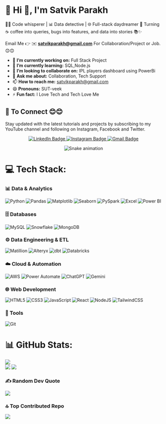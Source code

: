 # 💫 Hi 👋, I'm Satvik Parakh
🧑‍💻 Code whisperer | 📊 Data detective | 🌐 Full-stack daydreamer
🚀 Turning ☕ coffee into queries, bugs into features, and data into stories 📚✨

Email Me 👉 ✉️ **satvikparakh@gmail.com** For Collaboration/Project or Job. 😊😊

- 🔭 **I’m currently working on:** Full Stack Project
- 🌱 **I’m currently learning:** SQL,Node.js
- 👯 **I’m looking to collaborate on:** IPL players dashboard using PowerBi
- 💬 **Ask me about:** Collaboration, Tech Support
- 📫 **How to reach me:** satvikparakh@gmail.com
- 😄 **Pronouns:** SUT-veek
- ⚡ **Fun fact:** I Love Tech and Tech Love Me

## 🔗 To Connect 😊😊

Stay updated with the latest tutorials and projects by subscribing to my YouTube channel and following on Instagram, Facebook and Twitter.

<p align="center">
  <a href="https://www.linkedin.com/in/satvik-parakh">
    <img src="https://img.shields.io/badge/LinkedIn-Satvik%20Parakh-0077B5?style=flat-square&logo=linkedin&logoColor=white" alt="LinkedIn Badge"/>
  </a>
  <a href="https://www.instagram.com/YOUR_USERNAME">
    <img src="https://img.shields.io/badge/Instagram-Satvik%20Parakh-E4405F?style=flat-square&logo=instagram&logoColor=white" alt="Instagram Badge"/>
  </a>
  <a href="mailto:yourmail@gmail.com">
    <img src="https://img.shields.io/badge/Gmail-Satvik%20Parakh-D14836?style=flat-square&logo=gmail&logoColor=white" alt="Gmail Badge"/>
  </a>
</p>



<!-- Snake Game Repo View -->

<div align="center">
  <img src="https://profile-readme-generator.com/assets/snake.svg" alt="Snake animation" />
</div>




# 💻 Tech Stack:


### 📊 Data & Analytics 
![Python](https://img.shields.io/badge/Python-3670A0.svg?style=for-the-badge&logo=python&logoColor=ffdd54)
![Pandas](https://img.shields.io/badge/Pandas-150458.svg?style=for-the-badge&logo=pandas&logoColor=white)
![Matplotlib](https://img.shields.io/badge/Matplotlib-003366.svg?style=for-the-badge&logo=plotly&logoColor=white)
![Seaborn](https://img.shields.io/badge/Seaborn-009688.svg?style=for-the-badge&logo=python&logoColor=white)
![PySpark](https://img.shields.io/badge/PySpark-E25A1C.svg?style=for-the-badge&logo=apachespark&logoColor=white)
![Excel](https://img.shields.io/badge/Excel-217346.svg?style=for-the-badge&logo=microsoft-excel&logoColor=white)
![Power BI](https://img.shields.io/badge/Power%20BI-F2C811.svg?style=for-the-badge&logo=powerbi&logoColor=black)

### 🗄️ Databases 
![MySQL](https://img.shields.io/badge/MySQL-005C84.svg?style=for-the-badge&logo=mysql&logoColor=white)
![Snowflake](https://img.shields.io/badge/Snowflake-29B5E8.svg?style=for-the-badge&logo=snowflake&logoColor=white)
![MongoDB](https://img.shields.io/badge/MongoDB-%2347A248.svg?style=for-the-badge&logo=mongodb&logoColor=white)

### ⚙️ Data Engineering & ETL 
![Matillion](https://img.shields.io/badge/Matillion-1C9A36.svg?style=for-the-badge&logo=matillion&logoColor=white)
![Alteryx](https://img.shields.io/badge/Alteryx-0078C0.svg?style=for-the-badge&logo=alteryx&logoColor=white)
![dbt](https://img.shields.io/badge/dbt-FF694B.svg?style=for-the-badge&logo=dbt&logoColor=white)
![Databricks](https://img.shields.io/badge/Databricks-FF3621.svg?style=for-the-badge&logo=databricks&logoColor=white)

### ☁️ Cloud & Automation 
![AWS](https://img.shields.io/badge/AWS-%23FF9900.svg?style=for-the-badge&logo=amazon-aws&logoColor=white)
![Power Automate](https://img.shields.io/badge/Power%20Automate-0066FF.svg?style=for-the-badge&logo=power-automate&logoColor=white)
![ChatGPT](https://img.shields.io/badge/ChatGPT-74aa9c.svg?style=for-the-badge&logo=openai&logoColor=white)
![Gemini](https://img.shields.io/badge/Gemini-4285F4.svg?style=for-the-badge&logo=google&logoColor=white)

### 🌐 Web Development 
![HTML5](https://img.shields.io/badge/HTML5-%23E34F26.svg?style=for-the-badge&logo=html5&logoColor=white)
![CSS3](https://img.shields.io/badge/CSS3-%231572B6.svg?style=for-the-badge&logo=css3&logoColor=white)
![JavaScript](https://img.shields.io/badge/JavaScript-%23323330.svg?style=for-the-badge&logo=javascript&logoColor=%23F7DF1E)
![React](https://img.shields.io/badge/React-%2300D9FF.svg?style=for-the-badge&logo=react&logoColor=white)
![NodeJS](https://img.shields.io/badge/Node.js-6DA55F.svg?style=for-the-badge&logo=node.js&logoColor=white)
![TailwindCSS](https://img.shields.io/badge/TailwindCSS-06B6D4.svg?style=for-the-badge&logo=tailwindcss&logoColor=white)

### 🔧 Tools
![Git](https://img.shields.io/badge/Git-%23F05032.svg?style=for-the-badge&logo=git&logoColor=white)

# 📊 GitHub Stats:
![](https://github-readme-stats.vercel.app/api/top-langs/?username=satvikparakh18&theme=dark&hide_border=false&include_all_commits=true&count_private=true&layout=compact)<br>
![](https://github-readme-stats.vercel.app/api?username=satvikparakh18&theme=dark&hide_border=false&include_all_commits=true&count_private=true)
![](https://github-readme-streak-stats.herokuapp.com/?user=satvikparakh18&theme=dark&hide_border=false)


### ✍️ Random Dev Quote
![](https://quotes-github-readme.vercel.app/api?type=horizontal&theme=radical)

### 🔝 Top Contributed Repo
![](https://github-contributor-stats.vercel.app/api?username=satvikparakh18&limit=5&theme=dark&combine_all_yearly_contributions=true)



<!-- Proudly created with GPRM ( https://gprm.itsvg.in ) -->
